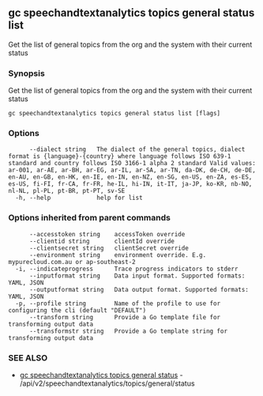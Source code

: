 ## gc speechandtextanalytics topics general status list

Get the list of general topics from the org and the system with their current status

### Synopsis

Get the list of general topics from the org and the system with their current status

```
gc speechandtextanalytics topics general status list [flags]
```

### Options

```
      --dialect string   The dialect of the general topics, dialect format is {language}-{country} where language follows ISO 639-1 standard and country follows ISO 3166-1 alpha 2 standard Valid values: ar-001, ar-AE, ar-BH, ar-EG, ar-IL, ar-SA, ar-TN, da-DK, de-CH, de-DE, en-AU, en-GB, en-HK, en-IE, en-IN, en-NZ, en-SG, en-US, en-ZA, es-ES, es-US, fi-FI, fr-CA, fr-FR, he-IL, hi-IN, it-IT, ja-JP, ko-KR, nb-NO, nl-NL, pl-PL, pt-BR, pt-PT, sv-SE
  -h, --help             help for list
```

### Options inherited from parent commands

```
      --accesstoken string    accessToken override
      --clientid string       clientId override
      --clientsecret string   clientSecret override
      --environment string    environment override. E.g. mypurecloud.com.au or ap-southeast-2
  -i, --indicateprogress      Trace progress indicators to stderr
      --inputformat string    Data input format. Supported formats: YAML, JSON
      --outputformat string   Data output format. Supported formats: YAML, JSON
  -p, --profile string        Name of the profile to use for configuring the cli (default "DEFAULT")
      --transform string      Provide a Go template file for transforming output data
      --transformstr string   Provide a Go template string for transforming output data
```

### SEE ALSO

* [gc speechandtextanalytics topics general status](gc_speechandtextanalytics_topics_general_status.html)	 - /api/v2/speechandtextanalytics/topics/general/status


